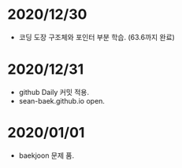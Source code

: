 # 2020/12/30
- 코딩 도장 구조체와 포인터 부분 학습. (63.6까지 완료)

# 2020/12/31
- github Daily 커밋 적용.
- sean-baek.github.io open.

# 2020/01/01
- baekjoon 문제 품.

